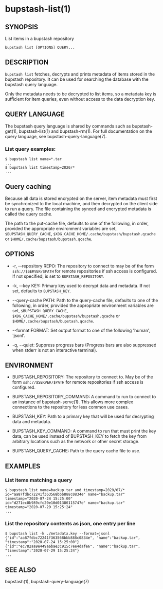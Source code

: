 bupstash-list(1) 
===============

## SYNOPSIS

List items in a bupstash repository

`bupstash list [OPTIONS] QUERY... `

## DESCRIPTION

`bupstash list` fetches, decrypts and prints metadata of items stored
in the bupstash repository. It can be used for searching the database
with the bupstash query language. 

Only the metadata needs to be decrypted to list items, so a metadata key is sufficient
for item queries, even without access to the data decryption key.


## QUERY LANGUAGE

The bupstash query language is shared by commands such as bupstash-get(1), bupstash-list(1) and bupstash-rm(1).
For full documentation on the query language, see bupstash-query-language(7).

### List query examples:

```
$ bupstash list name=*.tar
...
$ bupstash list timestamp=2020/*
...
```

## Query caching

Because all data is stored encrypted on the server, item metadata must first be synchronized to the local machine,
and then decrypted on the client side to run a query. The file containing the synced and encrypted metadata
is called the query cache.

The path to the put-cache file, defaults to one of the following, in order, provided
the appropriate environment variables are set, `$BUPSTASH_QUERY_CACHE`,
`$XDG_CACHE_HOME/.cache/bupstash/bupstash.qcache` or `$HOME/.cache/bupstash/bupstash.qcache`.

## OPTIONS

* -r, --repository REPO:
  The repository to connect to may be of the form `ssh://$SERVER/$PATH` for
  remote repositories if ssh access is configured. If not specified, is set to `BUPSTASH_REPOSITORY`.

* -k, --key KEY:
  Primary key used to decrypt data and metadata. If not set, defaults
  to `BUPSTASH_KEY`.

* --query-cache PATH:
  Path to the query-cache file, defaults to one of the following, in order, provided
  the appropriate environment variables are set, `$BUPSTASH_QUERY_CACHE`,
  `$XDG_CACHE_HOME/.cache/bupstash/bupstash.qcache` or `$HOME/.cache/bupstash/bupstash.qcache`.

* --format FORMAT:
  Set output format to one of the following 'human', 'jsonl'.

* -q, --quiet:
  Suppress progress bars (Progress bars are also suppressed when stderr
  is not an interactive terminal).

## ENVIRONMENT

* BUPSTASH_REPOSITORY:
  The repository to connect to. May be of the form `ssh://$SERVER/$PATH` for
  remote repositories if ssh access is configured.

* BUPSTASH_REPOSITORY_COMMAND:
  A command to run to connect to an instance of bupstash-serve(1). This 
  allows more complex connections to the repository for less common use cases.

* BUPSTASH_KEY:
  Path to a primary key that will be used for decrypting data and metadata.

* BUPSTASH_KEY_COMMAND:
  A command to run that must print the key data, can be used instead of BUPSTASH_KEY
  to fetch the key from arbitrary locations such as the network or other secret storage.

* BUPSTASH_QUERY_CACHE:
  Path to the query cache file to use.


## EXAMPLES

### List items matching a query

```
$ bupstash list name=backup.tar and timestamp=2020/07/* 
id="aa87fdbc72241f363568bbb888c0834e" name="backup.tar" timestamp="2020-07-24 15:25:00"
id="d271ec0b989cfc20e10d01380115747e" name="backup.tar" timestamp="2020-07-29 15:25:24"
...
```

### List the repository contents as json, one entry per line

```
$ bupstash list -k ./metadata.key --format=jsonl
{"id":"aa87fdbc72241f363568bbb888c0834e", "name":"backup.tar", "timestamp":"2020-07-24 15:25:00"}
{"id":"ec782aa9e449a6bae3c915c7ee4dafe6", "name":"backup.tar", "timestamp":"2020-07-29 15:25:24"}
...
```

## SEE ALSO

bupstash(1), bupstash-query-language(7)
